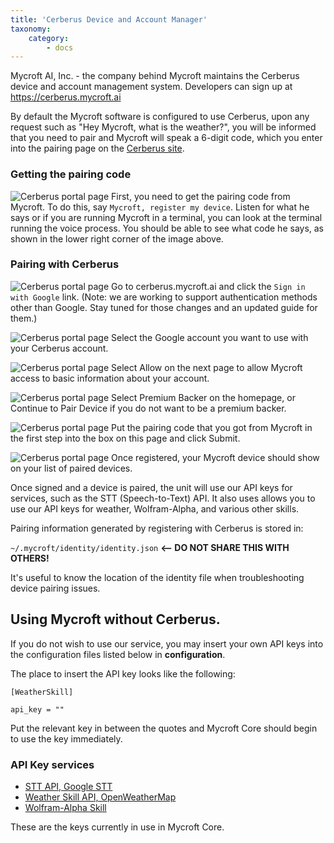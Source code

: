 ```yaml
---
title: 'Cerberus Device and Account Manager'
taxonomy:
    category:
        - docs
---
```

Mycroft AI, Inc. - the company behind Mycroft maintains the Cerberus device and account management system. Developers can sign up at https://cerberus.mycroft.ai

By default the Mycroft software is configured to use Cerberus, upon any request such as "Hey Mycroft, what is the weather?", you will be informed that you need to pair and Mycroft will speak a 6-digit code, which you enter into the pairing page on the [Cerberus site](https://cerberus.mycroft.ai).

### Getting the pairing code
![Cerberus portal page](../CerbWalk0-termcode.png)
First, you need to get the pairing code from Mycroft. To do this, say `Mycroft, register my device`. Listen for what he says or if you are running Mycroft in a terminal, you can look at the terminal running the voice process. You should be able to see what code he says, as shown in the lower right corner of the image above.

### Pairing with Cerberus
![Cerberus portal page](../CerbWalk1-portal.png)
Go to cerberus.mycroft.ai and click the `Sign in with Google` link. 
(Note: we are working to support authentication methods other than Google. Stay tuned for those changes and an updated guide for them.)

![Cerberus portal page](../CerbWalk2-chooseaccount.png)
Select the Google account you want to use with your Cerberus account.

![Cerberus portal page](../CerbWalk3-permissions.png)
Select Allow on the next page to allow Mycroft access to basic information about your account.

![Cerberus portal page](../CerbWalk4-homepage.png)
Select Premium Backer on the homepage, or Continue to Pair Device if you do not want to be a premium backer.

![Cerberus portal page](../CerbWalk5-pairing.png)
Put the pairing code that you got from Mycroft in the first step into the box on this page and click Submit.

![Cerberus portal page](../CerbWalk6-registered.png)
Once registered, your Mycroft device should show on your list of paired devices.

Once signed and a device is paired, the unit will use our API keys for services, such as the STT (Speech-to-Text) API. It also uses allows you to use our API keys for weather, Wolfram-Alpha, and various other skills.

Pairing information generated by registering with Cerberus is stored in:

`~/.mycroft/identity/identity.json` <b><-- DO NOT SHARE THIS WITH OTHERS!</b>

It's useful to know the location of the identity file when troubleshooting device pairing issues.

## Using Mycroft without Cerberus.
If you do not wish to use our service, you may insert your own API keys into the configuration files listed below in <b>configuration</b>.

The place to insert the API key looks like the following:

`[WeatherSkill]`

`api_key = ""`

Put the relevant key in between the quotes and Mycroft Core should begin to use the key immediately.

### API Key services

- [STT API, Google STT](http://www.chromium.org/developers/how-tos/api-keys)
- [Weather Skill API, OpenWeatherMap](http://openweathermap.org/api)
- [Wolfram-Alpha Skill](http://products.wolframalpha.com/api/)

These are the keys currently in use in Mycroft Core.
